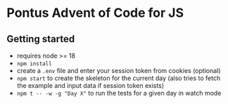 # Pontus Advent of Code for JS

## Getting started
- requires node >= 18
- `npm install`
- create a `.env` file and enter your session token from cookies (optional)
- `npm start` to create the skeleton for the current day (also tries to fetch the example and input data if session token exists)
- `npm t -- -w -g "Day X"` to run the tests for a given day in watch mode
